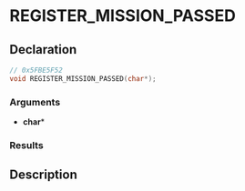 # REGISTER_MISSION_PASSED

## Declaration
```cpp
// 0x5FBE5F52
void REGISTER_MISSION_PASSED(char*);
```

### Arguments
- **char***

### Results

## Description
